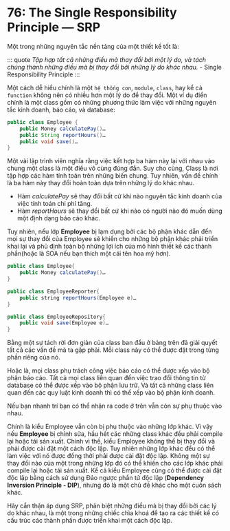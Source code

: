 # 76: The Single Responsibility Principle — SRP

Một trong những nguyên tắc nền tảng của một thiết kế tốt là:

::: quote
*Tập hợp tất cả những điều mà thay đổi bởi một lý do, và tách chúng thành những điều mà bị thay đổi bởi những lý do khác nhau.* - Single Responsibility Principle
:::

Một cách dễ hiểu chính là một `hệ thống con`, `module`, `class`, hay kể cả `function` không nên có nhiều hơn một lý do để thay đổi. Một ví dụ điển chính là một class gồm có những phương thức làm việc với những nguyên tắc kinh doanh, báo cáo, và database:

```java
public class Employee { 
    public Money calculatePay()… 
    public String reportHours()… 
    public void save()…
}
```

Một vài lập trình viên nghĩa rằng việc kết hợp ba hàm này lại với nhau vào chung một class là một điều vô cùng đúng đắn. Suy cho cùng, Class là nơi tập hợp các hàm tính toán trên những biến chung. Tuy nhiên, vấn đề chính là ba hàm này thay đổi hoàn toàn dựa trên những lý do khác nhau. 
- Hàm *calculatePay* sẽ thay đổi bất cứ khi nào nguyên tắc kinh doanh của việc tính toán chi phí tăng. 
- Hàm *reportHours* sẽ thay đổi bất cứ khi nào có người nào đó muốn dùng một định dạng báo cáo khác. 

Tuy nhiên, nếu lớp **Employee** bị lạm dụng bởi các bộ phận khác dẫn đến mọi sự thay đổi của Employee sẽ khiến cho những bộ phận khác phải triển khai lại và phủ định toàn bộ những lợi ích của mô hình thiết kế các thành phần(hoặc là SOA nếu bạn thích một cái tên hoa mỹ hơn).

```java
public class Employee{
    public Money calculatePay()…
}

public class EmployeeReporter{ 
    public string reportHours(Employee e)…
}

public class EmployeeRepository{ 
    public void save(Employee e)…
}
```

Bằng một sự tách rời đơn giản của class ban đầu ở bảng trên đã giải quyết tất cả các vấn đề mà ta gặp phải. Mỗi class này có thể được đặt trong từng phần riêng của nó.

Hoặc là, mọi class phụ trách công việc báo cáo có thể được xếp vào bộ phận báo cáo. Tất cả mọi class liên quan đến việc trao đổi thông tin từ database có thể được xếp vào bộ phận lưu trữ. Và tất cả những class liên quan đến các quy luật kinh doanh thì có thể xếp vào bộ phận kinh doanh.

Nếu bạn nhanh trí bạn có thể nhận ra code ở trên vẫn còn sự phụ thuộc vào nhau.

Chính là kiểu Employee vẫn còn bị phụ thuộc vào những lớp khác. Vì vậy nếu **Employee** bị chỉnh sửa, hầu hết các những class khác đều phải compile lại hoặc tái sản xuất. Chính vì thế, kiểu Employee không thể bị thay đổi và phải được cài đặt một cách độc lập. Tuy nhiên những lớp khác đều có thể làm việc với nó được đồng thời phải được cài đặt độc lập. Không một sự thay đổi nào của một trong những lớp đó có thể khiến cho các lớp khác phải compile lại hoặc tái sản xuất. Kể cả kiểu Employee cũng có thể được cài đặt độc lập bằng cách sử dụng Đảo ngược phần tử độc lập (**Dependency Inversion Principle - DIP**), nhưng đó là một chủ đề khác cho một cuốn sách khác.

Hãy cẩn thận áp dụng SRP, phân biệt những điều mà bị thay đổi bởi các lý do khác nhau, là một trong những chiếc chìa khoá để tạo ra các thiết kế có cấu trúc các thành phần được triển khai một cách độc lập.
